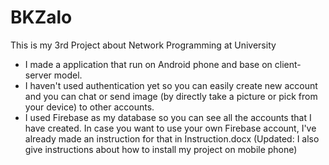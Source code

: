# BKZalo
This is my 3rd Project about Network Programming at University
- I made a application that run on Android phone and base on client-server model. 
- I haven't used authentication yet so you can easily create new account and you can chat or send image (by directly take a picture or pick
from your device) to other accounts.
- I used Firebase as my database so you can see all the accounts that I have created. In case you want to use your own Firebase account, 
I've already made an instruction for that in Instruction.docx (Updated: I also give instructions about how to install my project on mobile 
phone)
